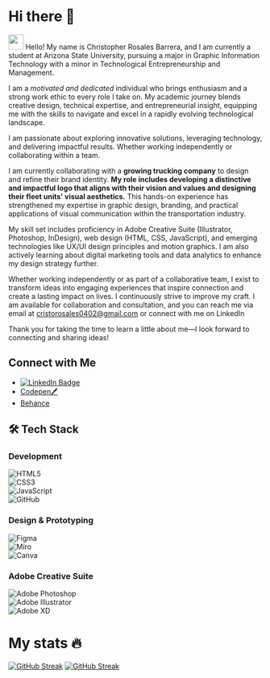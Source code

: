 # Hi there 👋
<img src="https://raw.githubusercontent.com/braydonwang/braydonwang/main/wave.gif" height="30px">  Hello! My name is Christopher Rosales Barrera,
 and I am currently a student at Arizona State University, pursuing a major in Graphic Information Technology with a minor in Technological Entrepreneurship and Management.


I am a *motivated and dedicated* individual who brings enthusiasm and a strong work ethic to every role I take on. My academic journey blends creative design, technical expertise, and entrepreneurial insight, equipping me with the skills to navigate and excel in a rapidly evolving technological landscape.

I am passionate about exploring innovative solutions, leveraging technology, and delivering impactful results. Whether working independently or collaborating within a team.


I am currently collaborating with a **growing trucking company** to design and refine their brand identity. **My role includes developing a distinctive and impactful logo that aligns with their vision and values and designing their fleet units' visual aesthetics.** This hands-on experience has strengthened my expertise in graphic design, branding, and practical applications of visual communication within the transportation industry.

My skill set includes proficiency in Adobe Creative Suite (Illustrator, Photoshop, InDesign), web design (HTML, CSS, JavaScript), and emerging technologies like UX/UI design principles and motion graphics. I am also actively learning about digital marketing tools and data analytics to enhance my design strategy further.

Whether working independently or as part of a collaborative team, I exist to transform ideas into engaging experiences that inspire connection and create a lasting impact on lives. I continuously strive to improve my craft. I am available for collaboration and consultation, and you can reach me via email at cristorosales0402@gmail.com or connect with me on LinkedIn

Thank you for taking the time to learn a little about me—I look forward to connecting and sharing ideas!

##  Connect with Me
- <a href="https://www.linkedin.com/in/christopher-rosales-barrera-486026292?utm_source=share&utm_campaign=share_via&utm_content=profile&utm_medium=ios_app">
      <img src="https://img.shields.io/badge/LinkedIn-blue?style=for-the-badge&logo=linkedin&logoColor=white" alt="LinkedIn Badge"/> 
- [Codepen🖊️](https://codepen.io/Christopher-Rosales-the-styleful)
- [Behance](https://www.behance.net/chirstorosales)

## 🛠 **Tech Stack**  

### **Development**  
![HTML5](https://img.icons8.com/color/48/000000/html-5.png)  
![CSS3](https://img.icons8.com/color/48/000000/css3.png)  
![JavaScript](https://img.icons8.com/color/48/000000/javascript.png)  
![GitHub](https://img.icons8.com/fluent/48/000000/github.png)  

### **Design & Prototyping**  
![Figma](https://img.icons8.com/color/48/000000/figma.png)  
![Miro](https://img.shields.io/badge/Miro-FFD02F?style=for-the-badge&logo=Miro&logoColor=000)  
![Canva](https://img.icons8.com/color/48/000000/canva.png)  

### **Adobe Creative Suite**  
![Adobe Photoshop](https://img.icons8.com/color/48/000000/adobe-photoshop.png)  
![Adobe Illustrator](https://img.icons8.com/color/48/000000/adobe-illustrator.png)  
![Adobe XD](https://img.icons8.com/color/48/000000/adobe-xd.png)  


# My stats 🔥
[![GitHub Streak](https://github-readme-stats.vercel.app/api/top-langs/?username=dcroci&theme=dracula)](https://git.io/streak-stats)
[![GitHub Streak](http://github-readme-streak-stats.herokuapp.com?user=dcroci&theme=dracula&date_format=M%20j%5B%2C%20Y%5D&mode=weekly)](https://git.io/streak-stats)
